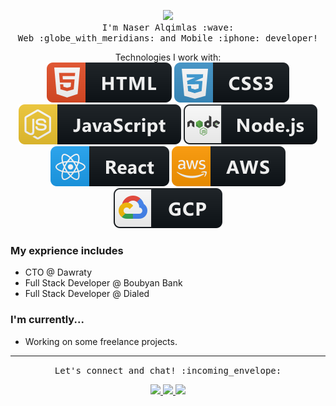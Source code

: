 <p align="center">
  <img src="https://miro.medium.com/max/1400/1*6-xhHQ66MVyfuWw5OjuAlw.gif" width="30%">
  <br />
  <samp>
    I'm Naser Alqimlas :wave:
    <br />
    Web :globe_with_meridians: and Mobile :iphone: developer!
    <br />
  </samp>
</p>

<p align='center'>
  Technologies I work with:
  <br />
  <img src='https://raw.githubusercontent.com/MikeCodesDotNET/ColoredBadges/master/svg/dev/languages/html.svg'/>
  <img src='https://raw.githubusercontent.com/MikeCodesDotNET/ColoredBadges/master/svg/dev/languages/css3.svg'/>
  <img src='https://raw.githubusercontent.com/MikeCodesDotNET/ColoredBadges/master/svg/dev/languages/js.svg'/>
  <img src='https://raw.githubusercontent.com/MikeCodesDotNET/ColoredBadges/master/svg/dev/frameworks/nodejs.svg'/>
  <img src='https://raw.githubusercontent.com/MikeCodesDotNET/ColoredBadges/master/svg/dev/frameworks/react.svg'/>
  <img src='https://raw.githubusercontent.com/MikeCodesDotNET/ColoredBadges/master/svg/dev/services/aws.svg'/>
  <img src='https://raw.githubusercontent.com/MikeCodesDotNET/ColoredBadges/master/svg/dev/services/gcp.svg'/>
</p>

### My exprience includes
- CTO @ Dawraty
- Full Stack Developer @ Boubyan Bank
- Full Stack Developer @ Dialed

### I'm currently...

- Working on some freelance projects.

---

<p align="center"> 
  <samp> Let's connect and chat! :incoming_envelope: </samp>
</p>

<p align='center'>
  <a href='https://www.linkedin.com/in/naseralqimlas/'>
    <img src='https://img.shields.io/badge/-naseralqimlas-blue?style=flat&logo=Linkedin&logoColor=white&link=https://www.linkedin.com/in/naseralqimlas/'/>
  </a>
  <a href='https://twitter.com/nasseralqimlas'>
    <img src='https://img.shields.io/badge/-@nsalqimlas-1ca0f1?style=flat&labelColor=1ca0f1&logo=twitter&logoColor=white&link=https://twitter.com/nsalqimlas'/>
  </a>
  <a href='mailto:naser.alqimlas@gmail.com'>
    <img src='https://img.shields.io/badge/-naser.alqimlas-c14438?style=flat&logo=Gmail&logoColor=white&link=mailto:naser.alqimlas@gmail.com'/>
  </a>
</p>
